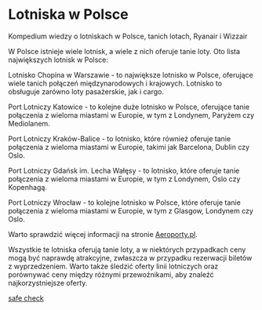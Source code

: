 # Lotniska w Polsce
Kompedium wiedzy o lotniskach w Polsce, tanich lotach, Ryanair i Wizzair

W Polsce istnieje wiele lotnisk, a wiele z nich oferuje tanie loty. Oto lista największych lotnisk w Polsce:

Lotnisko Chopina w Warszawie - to największe lotnisko w Polsce, oferujące wiele tanich połączeń międzynarodowych i krajowych. Lotnisko to obsługuje zarówno loty pasażerskie, jak i cargo.

Port Lotniczy Katowice - to kolejne duże lotnisko w Polsce, oferujące tanie połączenia z wieloma miastami w Europie, w tym z Londynem, Paryżem czy Mediolanem.

Port Lotniczy Kraków-Balice - to lotnisko, które również oferuje tanie połączenia z wieloma miastami w Europie, takimi jak Barcelona, Dublin czy Oslo.

Port Lotniczy Gdańsk im. Lecha Wałęsy - to lotnisko, które oferuje tanie połączenia z wieloma miastami w Europie, w tym z Londynem, Oslo czy Kopenhagą.

Port Lotniczy Wrocław - to kolejne lotnisko w Polsce, które oferuje tanie połączenia z wieloma miastami w Europie, w tym z Glasgow, Londynem czy Oslo.

Warto sprawdzić więcej informacji na stronie <a href="https://aeroporty.pl">Aeroporty.pl</a>.

Wszystkie te lotniska oferują tanie loty, a w niektórych przypadkach ceny mogą być naprawdę atrakcyjne, zwłaszcza w przypadku rezerwacji biletów z wyprzedzeniem. Warto także śledzić oferty linii lotniczych oraz porównywać ceny między różnymi przewoźnikami, aby znaleźć najkorzystniejsze oferty.

<a href="https://safeweb.norton.com/report/show?url=aeroporty.pl">safe check<a/>
